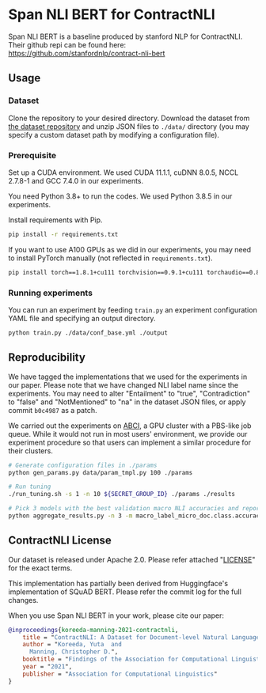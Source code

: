 # Span NLI BERT for ContractNLI

Span NLI BERT is a baseline produced by stanford NLP for ContractNLI. Their github repi can be found here: https://github.com/stanfordnlp/contract-nli-bert

## Usage

### Dataset

Clone the repository to your desired directory.
Download the dataset from [the dataset repository](https://stanfordnlp.github.io/contract-nli/) and unzip JSON files to `./data/` directory (you may specify a custom dataset path by modifying a configuration file).

### Prerequisite

Set up a CUDA environment.
We used CUDA 11.1.1, cuDNN 8.0.5, NCCL 2.7.8-1 and GCC 7.4.0 in our experiments.

You need Python 3.8+ to run the codes.
We used Python 3.8.5 in our experiments.

Install requirements with Pip.

```bash
pip install -r requirements.txt
```

If you want to use A100 GPUs as we did in our experiments, you may need to install PyTorch manually (not reflected in `requirements.txt`).

```bash
pip install torch==1.8.1+cu111 torchvision==0.9.1+cu111 torchaudio==0.8.1 -f https://download.pytorch.org/whl/torch_stable.html
```

### Running experiments

You can run an experiment by feeding `train.py` an experiment configuration YAML file and specifying an output directory.

```bash
python train.py ./data/conf_base.yml ./output
```

## Reproducibility

We have tagged the implementations that we used for the experiments in our paper.
Please note that we have changed NLI label name since the experiments.
You may need to alter "Entailment" to "true", "Contradiction" to "false" and "NotMentioned" to "na" in the dataset JSON files, or apply commit `b0c4987` as a patch.

We carried out the experiments on [ABCI](abci.ai), a GPU cluster with a PBS-like job queue.
While it would not run in most users' environment, we provide our experiment procedure so that users can implement a similar procedure for their clusters.

```bash
# Generate configuration files in ./params
python gen_params.py data/param_tmpl.py 100 ./params

# Run tuning
./run_tuning.sh -s 1 -n 10 ${SECRET_GROUP_ID} ./params ./results

# Pick 3 models with the best validation macro NLI accuracies and report the average
python aggregate_results.py -n 3 -m macro_label_micro_doc.class.accuracy -o aggregated_metrics.txt ./results
```

## ContractNLI License

Our dataset is released under Apache 2.0.
Please refer attached "[LICENSE](./LICENSE)" for the exact terms.

This implementation has partially been derived from Huggingface's implementation of SQuAD BERT.
Please refer the commit log for the full changes.

When you use Span NLI BERT in your work, please cite our paper:

```bibtex
@inproceedings{koreeda-manning-2021-contractnli,
    title = "ContractNLI: A Dataset for Document-level Natural Language Inference for Contracts",
    author = "Koreeda, Yuta  and
      Manning, Christopher D.",
    booktitle = "Findings of the Association for Computational Linguistics: EMNLP 2021",
    year = "2021",
    publisher = "Association for Computational Linguistics"
}
```
